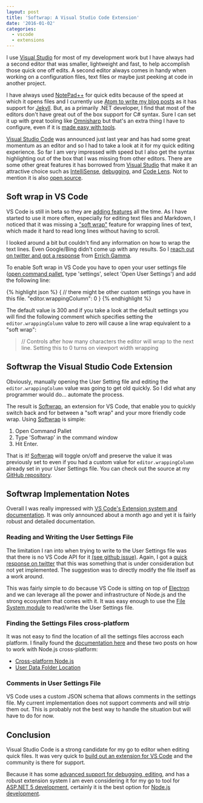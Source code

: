 ```yaml
---
layout: post
title: 'Softwrap: A Visual Studio Code Extension'
date: '2016-01-02'
categories:
  - vscode
  - extensions
---
```


I use [Visual Studio](https://www.visualstudio.com/) for most of my development work but I have always had a second editor that was smaller, lightweight and fast, to help accomplish those quick one off edits.  A second editor always comes in handy when working on a configuration files, text files or maybe just peeking at code in another project.  

I have always used [NotePad++](https://notepad-plus-plus.org/) for quick edits because of the speed at which it opens files and  I currently use [Atom to write my blog posts](http://www.jamessturtevant.com/posts/atom-and-markdown-writer-for-jekyll/) as it has support for [Jekyll](http://jekyllrb.com/).  But, as a primarily .NET developer, I find that most of the editors don't have great out of the box support for C# syntax.  Sure I can set it up with great tooling like [Omnisharp](http://www.omnisharp.net/) but that's an extra thing I have to configure, even if it is [made easy with tools](http://www.jamessturtevant.com/posts/Chocolatey-And-Boxstarter/).

[Visual Studio Code](https://code.visualstudio.com/) was announced just last year and has had some great momentum as an editor and so I had to take a look at it for my quick editing experience.  So far I am very impressed with speed but I also get the syntax highlighting out of the box that I was missing from other editors.  There are some other great features it has borrowed from [Visual Studio](https://www.visualstudio.com/) that make it an attractive choice such as [IntelliSense](https://code.visualstudio.com/Docs/editor/editingevolved#_intellisense), [debugging](https://code.visualstudio.com/Docs/editor/debugging), and [Code Lens](https://code.visualstudio.com/Docs/editor/editingevolved#_reference-information). Not to mention it is also [open source](https://github.com/Microsoft/vscode/).  

## Soft wrap in VS Code
VS Code is still in beta so they are [adding features](https://code.visualstudio.com/Updates) all the time.  As I have started to use it more often, especially for editing text files and Markdown, I noticed that it was missing a ["soft wrap"](https://en.wikipedia.org/wiki/Line_wrap_and_word_wrap) feature for wrapping lines of text, which made it hard to read long lines without having to scroll. 

I looked around a bit but couldn't find any information on how to wrap the text lines. Even Google/Bing didn't come up with any results.  So I [reach out on twitter and got a response](https://twitter.com/Aspenwilder/status/677906524371599361) from [Errich Gamma](https://twitter.com/ErichGamma).  

To enable Soft wrap in VS Code you have to open your user settings file ([open command pallet](https://code.visualstudio.com/Docs/editor/codebasics#_command-palette), type 'settings', select 'Open User Settings') and add the following line:

{% highlight json %}
{
// there might be other custom settings you have in this file.
"editor.wrappingColumn": 0
}
{% endhighlight %}  

The default value is 300 and if you take a look at the default settings you will find the following comment which specifies setting the ```editor.wrappingColumn``` value to zero will cause a line wrap equivalent to a "soft wrap":

> // Controls after how many characters the editor will wrap to the next line. Setting this to 0 turns on viewport width wrapping

## Softwrap the Visual Studio Code Extension
Obviously, manually opening the User Setting file and editing the ```editor.wrappingColumn``` value was going to get old quickly.  So I did what any programmer would do... automate the process.  

The result is [Softwrap](https://marketplace.visualstudio.com/items/jsturtevant.softwrap), an extension for VS Code, that enable you to quickly switch back and for between a "soft wrap" and your more friendly code wrap.  Using [Softwrap](https://marketplace.visualstudio.com/items/jsturtevant.softwrap) is simple:

1. Open Command Pallet 
2. Type 'Softwrap' in the command window
3. Hit Enter.

That is it!  [Softwrap](https://marketplace.visualstudio.com/items/jsturtevant.softwrap) will toggle on/off and preserve the value it was previously set to even if you had a custom value for ```editor.wrappingColumn``` already set in your User Settings file.  You can check out the source at my [GitHub repository](https://github.com/jsturtevant/vscode-softwrap).

## Softwrap Implementation Notes
Overall I was really impressed with [VS Code's Extension system and documentation](https://code.visualstudio.com/docs/extensions/overview).  It was only announced about a month ago and yet it is fairly robust and detailed documentation.  

### Reading and Writing the User Settings File
The limitation I ran into when trying to write to the User Settings file was that there is no VS Code API for it [(see github issue)](https://github.com/Microsoft/vscode/issues/1396).  Again, I got a [quick response on twitter](https://twitter.com/ErichGamma/status/678667459621031936) that this was something that is under consideration but not yet implemented.  The suggestion was to directly modify the file itself as a work around.

This was fairly simple to do because VS Code is sitting on top of [Electron](http://electron.atom.io/) and we can leverage all the power and infrastructure of Node.js and the strong ecosystem that comes with it.  It was easy enough to use the [File System module](https://nodejs.org/api/fs.html) to read/write the User Settings file.

### Finding the Settings Files cross-platform
It was not easy to find the location of all the settings files accross each platform.  I finally found the [documentation here](https://code.visualstudio.com/docs/customization/userandworkspace#_settings-file-locations) and these two posts on how to work with Node.js cross-platform:

- [Cross-platform Node.js](http://shapeshed.com/writing-cross-platform-node/?utm_content=buffer72a33&utm_medium=social&utm_source=twitter.com&utm_campaign=buffer)
- [User Data Folder Location]( http://stackoverflow.com/a/26227660/697126) 

### Comments in User Settings File
VS Code uses a custom JSON schema that allows comments in the settings file.  My current implementation does not support comments and will strip them out.  This is probably not the best way to handle the situation but will have to do for now.

## Conclusion 
Visual Studio Code is a strong candidate for my go to editor when editing quick files. It was very quick to [build out an extension for VS Code](https://marketplace.visualstudio.com/items/jsturtevant.softwrap) and the community is there for support. 

Because it has some [advanced support for debugging, editing](https://code.visualstudio.com/Docs/editor/editingevolved), and has a robust extension system I am even considering it for my go to tool for [ASP.NET 5 development](https://docs.asp.net), certainly it is the best option for [Node.js development](https://code.visualstudio.com/Docs/runtimes/nodejs).  
